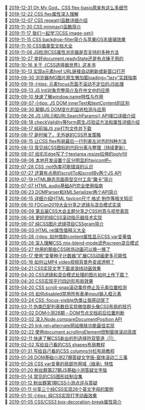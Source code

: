 ##   
🎉  [2019-12-31 Oh My God，CSS flex-basis原来有这么多细节](https://www.zhangxinxu.com/wordpress/2019/12/css-flex-basis/)  
🎉  [2019-12-22 CSS flex属性深入理解](https://www.zhangxinxu.com/wordpress/2019/12/css-flex-deep/)  
🎉  [2019-12-07 CSS repeat()函数详细介绍](https://www.zhangxinxu.com/wordpress/2019/12/css-repeat/)  
🎉  [2019-11-30 CSS minmax()函数简介](https://www.zhangxinxu.com/wordpress/2019/11/css-grid-minmax/)  
🎉  [2019-11-17 我们一起学习CSS image-set()](https://www.zhangxinxu.com/wordpress/2019/11/css-image-set/)  
🎉  [2019-11-15 CSS backdrop-filter简介与苹果iOS毛玻璃效果](https://www.zhangxinxu.com/wordpress/2019/11/css-backdrop-filter/)  
🎉  [2019-11-10 CSS值类型文档大全](https://www.zhangxinxu.com/wordpress/2019/11/css-value-type/)  
🎉  [2019-11-08 JS检测CSS属性浏览器是否支持的多种方法](https://www.zhangxinxu.com/wordpress/2019/11/js-css-supports-detect/)  
🎉  [2019-10-27 幸好document.readyState还是有点锤子用的](https://www.zhangxinxu.com/wordpress/2019/10/document-readystate/)  
🎉  [2019-10-16 关于《CSS选择器世界》这本书](https://www.zhangxinxu.com/wordpress/2019/10/book-css-selector-world/)  
🎉  [2019-10-13 实现a元素href URL链接自动刷新或新窗口打开](https://www.zhangxinxu.com/wordpress/2019/10/a-href-target-window-blank-refresh/)  
🎉  [2019-09-30 浏览器IMG图片原生懒加载loading=”lazy”实践指南](https://www.zhangxinxu.com/wordpress/2019/09/native-img-loading-lazy/)  
🎉  [2019-09-19 小tips: 元素focus页面不滚动不定位的JS处理](https://www.zhangxinxu.com/wordpress/2019/09/js-focus-preventscroll/)  
🎉  [2019-09-13 JS Intl对象完整简介及在中文中的应用](https://www.zhangxinxu.com/wordpress/2019/09/js-intl-zh/)  
🎉  [2019-09-10 快速了解window.name特性与作用](https://www.zhangxinxu.com/wordpress/2019/09/window-name/)  
🎉  [2019-09-07 小tips: JS DOM innerText和textContent的区别](https://www.zhangxinxu.com/wordpress/2019/09/js-dom-innertext-textcontent/)  
🎉  [2019-08-30 聊聊JS DOM变化的监听检测与应用](https://www.zhangxinxu.com/wordpress/2019/08/js-dom-mutation-observer/)  
🎉  [2019-08-26 JS URL()和URLSearchParams() API接口详细介绍](https://www.zhangxinxu.com/wordpress/2019/08/js-url-urlsearchparams/)  
🎉  [2019-08-18 checkValidity等form原生JS验证方法和属性详细介绍](https://www.zhangxinxu.com/wordpress/2019/08/js-checkvalidity-setcustomvalidity/)  
🎉  [2019-08-17 纯前端JS zip打包文件并下载](https://www.zhangxinxu.com/wordpress/2019/08/js-zip-download/)  
🎉  [2019-08-17 是时候了，无外链的CSS开发策略](https://www.zhangxinxu.com/wordpress/2019/08/css-no-external-link/)  
🎉  [2019-08-15 让CSS flex布局最后一行列表左对齐的N种方法](https://www.zhangxinxu.com/wordpress/2019/08/css-flex-last-align/)  
🎉  [2019-08-13 常见纯CSS图标的代码分离与整理（持续更新）](https://www.zhangxinxu.com/wordpress/2019/08/pure-css-icon/)  
🎉  [2019-08-07 给IE/Edge写了个textarea resize拉伸的polyfill](https://www.zhangxinxu.com/wordpress/2019/08/ie-edge-textarea-resize-polyfill/)  
🎉  [2019-08-06 本地开发设置个区分明显的favicon吧~](https://www.zhangxinxu.com/wordpress/2019/08/local-favicon/)  
🎉  [2019-07-28 CSS :not伪类可能错误的认识](https://www.zhangxinxu.com/wordpress/2019/07/css-not-pseudo-class/)  
🎉  [2019-07-27 还算有点用的scrollTo和scrollBy两个JS API](https://www.zhangxinxu.com/wordpress/2019/07/js-scrollto-scrollby/)  
🎉  [2019-07-19 HTML静态页面原型交付工具“魔卡”简介](https://www.zhangxinxu.com/wordpress/2019/07/html-mockup/)  
🎉  [2019-07-07 HTML audio基础API完全使用指南](https://www.zhangxinxu.com/wordpress/2019/07/html-audio-api-guide/)  
🎉  [2019-06-23 DOMParser和XMLSerializer两个API简介](https://www.zhangxinxu.com/wordpress/2019/06/domparser-xmlserializer-api/)  
🎉  [2019-06-15 详细介绍HTML favicon尺寸 格式 制作等相关知识](https://www.zhangxinxu.com/wordpress/2019/06/html-favicon-size-ico-generator/)  
🎉  [2019-06-10 FDCon2019大会分享之滤镜与混合模式实录](https://www.zhangxinxu.com/wordpress/2019/06/fdcon2019-css-share/)  
🎉  [2019-06-09 第五届CSS大会主题分享之CSS创意与视觉表现](https://www.zhangxinxu.com/wordpress/2019/06/cssconf-css-idea/)  
🎉  [2019-06-08 更好的纯CSS滚动指示器技术实现](https://www.zhangxinxu.com/wordpress/2019/06/better-css-scroll-indicator/)  
🎉  [2019-06-07 纯CSS图片滤镜项目CSSgram简介](https://www.zhangxinxu.com/wordpress/2019/06/css-filters-cssgram/)  
🎉  [2019-06-03 HTML rel属性值释义大全](https://www.zhangxinxu.com/wordpress/2019/06/html-a-link-rel/)  
🎉  [2019-05-28 小tips: 如何借助content属性显示CSS var变量值](https://www.zhangxinxu.com/wordpress/2019/05/content-css-var/)  
🎉  [2019-05-28 深入理解CSS mix-blend-mode滤色screen混合模式](https://www.zhangxinxu.com/wordpress/2019/05/css-mix-blend-mode-screen/)  
🎉  [2019-05-27 你用的那些CSS转场动画可以换一换了](https://www.zhangxinxu.com/wordpress/2019/05/css-transfer-animation/)  
🎉  [2019-05-17 使用“变量种子计数器”扩展CSS动画更多可能性](https://www.zhangxinxu.com/wordpress/2019/05/css-variable-seed-extend-animation/)  
🎉  [2019-05-16 如何让MP4 video视频背景色变成透明？](https://www.zhangxinxu.com/wordpress/2019/05/mp4-video-background-transparent/)  
🎉  [2019-04-21 CSS实现文字下面波浪线动画效果](https://www.zhangxinxu.com/wordpress/2019/04/css-wave-wavy-animation/)  
🎉  [2019-04-20 CSS滤镜和混合模式处理的图片如何上传下载？](https://www.zhangxinxu.com/wordpress/2019/04/save-css-filter-blend-mode-image/)  
🎉  [2019-04-20 CSS实现平行四边形布局效果](https://www.zhangxinxu.com/wordpress/2019/04/css-parallelogram-layout/)  
🎉  [2019-04-20 CSS scroll-snap滚动事件停止及元素位置检测](https://www.zhangxinxu.com/wordpress/2019/04/css-scroll-snap-event-element-detect/)  
🎉  [2019-04-05 如何disabled禁用所有表单input输入框元素](https://www.zhangxinxu.com/wordpress/2019/04/disabled-all-form-elements/)  
🎉  [2019-03-24 CSS :focus-visible伪类让我感动哭了](https://www.zhangxinxu.com/wordpress/2019/03/css-focus-visible/)  
🎉  [2019-03-11 伪类匹配列表数目实现微信群头像CSS布局的技巧](https://www.zhangxinxu.com/wordpress/2019/03/nth-last-child-css-layout/)  
🎉  [2019-03-02 DOM小测28期 – DOM节点文档前后位置判断](https://www.zhangxinxu.com/wordpress/2019/03/dom-contains-comparedocumentposition/)  
🎉  [2019-03-02 深入Node.compareDocumentPosition API](https://www.zhangxinxu.com/wordpress/2019/03/node-comparedocumentposition-api/)  
🎉  [2019-02-25 link rel=alternate网站换肤功能最佳实现](https://www.zhangxinxu.com/wordpress/2019/02/link-rel-alternate-website-skin/)  
🎉  [2019-02-22 使用document.scrollingElement控制窗体滚动高度](https://www.zhangxinxu.com/wordpress/2019/02/document-scrollingelement/)  
🎉  [2019-02-11 快速了解CSS新出的列选择符双管道（||）](https://www.zhangxinxu.com/wordpress/2019/02/css-column-combinator/)  
🎉  [2019-02-02 写给自己看的CSS shapes布局教程](https://www.zhangxinxu.com/wordpress/2019/02/css-css3-shapes/)  
🎉  [2019-01-31 写给自己看的CSS columns分栏布局教程](https://www.zhangxinxu.com/wordpress/2019/01/css-css3-columns-layout/)  
🎉  [2019-01-26 DOM基础小测27期答疑文字版-窗体滚动二三事](https://www.zhangxinxu.com/wordpress/2019/01/dom-quiz-27-window-scroll/)  
🎉  [2019-01-26 CSS var变量的局部作用域（继承）特性](https://www.zhangxinxu.com/wordpress/2019/01/css-var-%e5%8f%98%e9%87%8f-%e5%b1%80%e9%83%a8/)  
🎉  [2019-01-20 粉丝群第27期JS基础小测答疑文字版](https://www.zhangxinxu.com/wordpress/2019/01/js-quiz-27/)  
🎉  [2019-01-14 常见的CSS图形绘制合集](https://www.zhangxinxu.com/wordpress/2019/01/pure-css-shapes/)  
🎉  [2019-01-12 粉丝群第1期CSS小测点评与答疑](https://www.zhangxinxu.com/wordpress/2019/01/css-quiz-1/)  
🎉  [2019-01-11 分享三个纯CSS实现26个英文字母的案例](https://www.zhangxinxu.com/wordpress/2019/01/pure-css-26-letters/)  
🎉  [2019-01-10 小tips: 纯CSS实现打字动画效果](https://www.zhangxinxu.com/wordpress/2019/01/css-typewriter-effect/)  
🎉  [2019-01-05 CSS/CSS3 box-decoration-break属性简介](https://www.zhangxinxu.com/wordpress/2019/01/css-css3-box-decoration-break/)  
